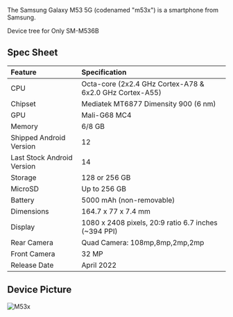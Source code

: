 The Samsung Galaxy M53 5G (codenamed "m53x") is a smartphone from Samsung.

Device tree for Only SM-M536B
## Spec Sheet

| Feature                    | Specification                                                |
| :------------------------- | :----------------------------------------------------------- |
| CPU                        | Octa-core (2x2.4 GHz Cortex-A78 & 6x2.0 GHz Cortex-A55)      |
| Chipset                    | Mediatek MT6877 Dimensity 900 (6 nm)                         |
| GPU                        | Mali-G68 MC4                                                 |
| Memory                     | 6/8 GB                                                       |
| Shipped Android Version    | 12                                                           |
| Last Stock Android Version | 14                                                           |
| Storage                    | 128 or 256 GB                                                |
| MicroSD                    | Up to 256 GB                                                 |
| Battery                    | 5000 mAh (non-removable)                                     |
| Dimensions                 | 164.7 x 77 x 7.4 mm                                          |
| Display                    | 1080 x 2408 pixels, 20:9 ratio 6.7 inches (~394 PPI)         |
| Rear Camera                | Quad Camera: 108mp,8mp,2mp,2mp                               |
| Front Camera               | 32 MP                                                        |
| Release Date               | April 2022                                                   |

## Device Picture
![M53x](https://fdn2.gsmarena.com/vv/pics/samsung/samsung-galaxy-m53-5g-1.jpg "M53x")
